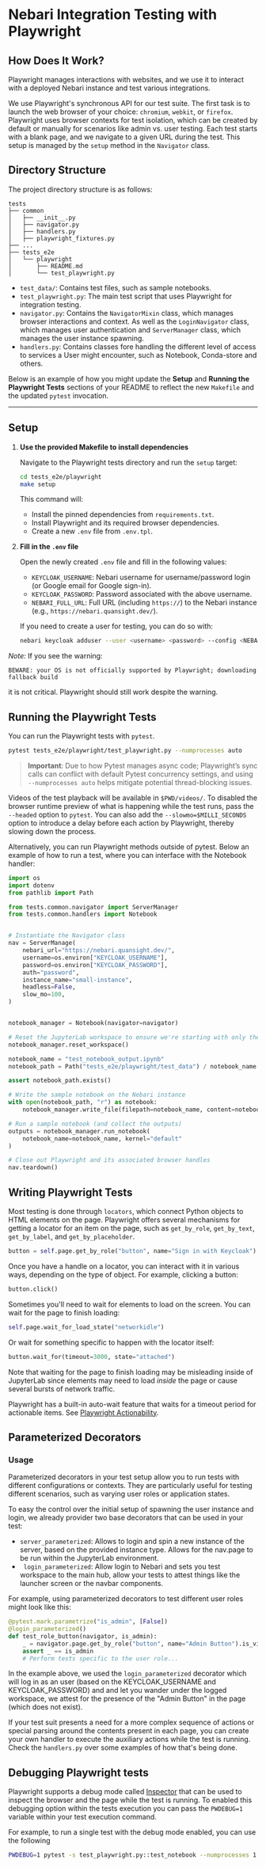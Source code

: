 
# Nebari Integration Testing with Playwright

## How Does It Work?

Playwright manages interactions with websites, and we use it to interact with a deployed Nebari instance and test various integrations.

We use Playwright's synchronous API for our test suite. The first task is to launch the web browser of your choice: `chromium`, `webkit`, or `firefox`. Playwright uses browser contexts for test isolation, which can be created by default or manually for scenarios like admin vs. user testing. Each test starts with a blank page, and we navigate to a given URL during the test. This setup is managed by the `setup` method in the `Navigator` class.

## Directory Structure

The project directory structure is as follows:

```
tests
├── common
│   ├── __init__.py
│   ├── navigator.py
│   ├── handlers.py
│   ├── playwright_fixtures.py
├── ...
├── tests_e2e
│   └── playwright
│       ├── README.md
│       └── test_playwright.py
```

- `test_data/`: Contains test files, such as sample notebooks.
- `test_playwright.py`: The main test script that uses Playwright for integration testing.
- `navigator.py`: Contains the `NavigatorMixin` class, which manages browser
  interactions and context. As well as the `LoginNavigator` class, which manages user
  authentication and `ServerManager` class, which manages the user instance spawning.
- `handlers.py`: Contains classes fore handling the different level of access to
  services a User might encounter, such as Notebook, Conda-store and others.

Below is an example of how you might update the **Setup** and **Running the Playwright Tests** sections of your README to reflect the new `Makefile` and the updated `pytest` invocation.

---

## Setup

1. **Use the provided Makefile to install dependencies**

   Navigate to the Playwright tests directory and run the `setup` target:

   ```bash
   cd tests_e2e/playwright
   make setup
   ```

   This command will:

   - Install the pinned dependencies from `requirements.txt`.
   - Install Playwright and its required browser dependencies.
   - Create a new `.env` file from `.env.tpl`.

2. **Fill in the `.env` file**

   Open the newly created `.env` file and fill in the following values:

   - `KEYCLOAK_USERNAME`: Nebari username for username/password login (or Google email for Google sign-in).
   - `KEYCLOAK_PASSWORD`: Password associated with the above username.
   - `NEBARI_FULL_URL`: Full URL (including `https://`) to the Nebari instance (e.g., `https://nebari.quansight.dev/`).

   If you need to create a user for testing, you can do so with:

   ```bash
   nebari keycloak adduser --user <username> <password> --config <NEBARI_CONFIG_PATH>
   ```

*Note:* If you see the warning:
```
BEWARE: your OS is not officially supported by Playwright; downloading fallback build
```
it is not critical. Playwright should still work despite the warning.

## Running the Playwright Tests

You can run the Playwright tests with `pytest`.
```bash
pytest tests_e2e/playwright/test_playwright.py --numprocesses auto
```

> **Important**: Due to how Pytest manages async code; Playwright’s sync calls can conflict with default Pytest concurrency settings, and using `--numprocesses auto` helps mitigate potential thread-blocking issues.


Videos of the test playback will be available in `$PWD/videos/`. To disabled the browser
runtime preview of what is happening while the test runs, pass the `--headed` option to `pytest`. You
can also add the `--slowmo=$MILLI_SECONDS` option to introduce a delay before each
action by Playwright, thereby slowing down the process.

Alternatively, you can run Playwright methods outside of pytest. Below an example of
how to run a test, where you can interface with the Notebook handler:

```python
import os
import dotenv
from pathlib import Path

from tests.common.navigator import ServerManager
from tests.common.handlers import Notebook


# Instantiate the Navigator class
nav = ServerManage(
    nebari_url="https://nebari.quansight.dev/",
    username=os.environ["KEYCLOAK_USERNAME"],
    password=os.environ["KEYCLOAK_PASSWORD"],
    auth="password",
    instance_name="small-instance",
    headless=False,
    slow_mo=100,
)


notebook_manager = Notebook(navigator=navigator)

# Reset the JupyterLab workspace to ensure we're starting with only the Launcher screen open and in the root directory.
notebook_manager.reset_workspace()

notebook_name = "test_notebook_output.ipynb"
notebook_path = Path("tests_e2e/playwright/test_data") / notebook_name

assert notebook_path.exists()

# Write the sample notebook on the Nebari instance
with open(notebook_path, "r") as notebook:
    notebook_manager.write_file(filepath=notebook_name, content=notebook.read())

# Run a sample notebook (and collect the outputs)
outputs = notebook_manager.run_notebook(
    notebook_name=notebook_name, kernel="default"
)

# Close out Playwright and its associated browser handles
nav.teardown()
```

## Writing Playwright Tests

Most testing is done through `locators`, which connect Python objects to HTML elements on the page. Playwright offers several mechanisms for getting a locator for an item on the page, such as `get_by_role`, `get_by_text`, `get_by_label`, and `get_by_placeholder`.

```python
button = self.page.get_by_role("button", name="Sign in with Keycloak")
```

Once you have a handle on a locator, you can interact with it in various ways, depending on the type of object. For example, clicking a button:

```python
button.click()
```

Sometimes you'll need to wait for elements to load on the screen. You can wait for the page to finish loading:

```python
self.page.wait_for_load_state("networkidle")
```

Or wait for something specific to happen with the locator itself:

```python
button.wait_for(timeout=3000, state="attached")
```

Note that waiting for the page to finish loading may be misleading inside of JupyterLab since elements may need to load _inside_ the page or cause several bursts of network traffic.

Playwright has a built-in auto-wait feature that waits for a timeout period for actionable items. See [Playwright Actionability](https://playwright.dev/docs/actionability).

## Parameterized Decorators

### Usage

Parameterized decorators in your test setup allow you to run tests with different configurations or contexts. They are particularly useful for testing different scenarios, such as varying user roles or application states.

To easy the control over the initial setup of spawning the user instance and login, we
already provider two base decorators that can be used in your test:
- `server_parameterized`: Allows to login and spin a new instance of the server, based
  on the provided instance type. Allows for the nav.page to be run within the JupyterLab environment.
- ` login_parameterized`: Allow login to Nebari and sets you test workspace to the main
  hub, allow your tests to attest things like the launcher screen or the navbar components.

For example, using parameterized decorators to test different user roles might look like this:

```python
@pytest.mark.parametrize("is_admin", [False])
@login_parameterized()
def test_role_button(navigator, is_admin):
    _ = navigator.page.get_by_role("button", name="Admin Button").is_visible()
    assert _ == is_admin
    # Perform tests specific to the user role...
```
In the example above, we used the `login_parameterized` decorator which will log in as an user
(based on the KEYCLOAK_USERNAME and KEYCLOAK_PASSWORD) and and let you wander under the logged workspace,
we attest for the presence of the "Admin Button" in the page (which does not exist).

If your test suit presents a need for a more complex sequence of actions or special
parsing around the contents present in each page, you can create
your own handler to execute the auxiliary actions while the test is running. Check the
`handlers.py` over some examples of how that's being done.


## Debugging Playwright tests

Playwright supports a debug mode called
[Inspector](https://playwright.dev/python/docs/debug#playwright-inspector) that can be
used to inspect the browser and the page while the test is running. To enabled this
debugging option within the tests execution you can pass the `PWDEBUG=1` variable within
your test execution command.

For example, to run a single test with the debug mode enabled, you can use the following
```bash
PWDEBUG=1 pytest -s test_playwright.py::test_notebook --numprocesses 1
```

